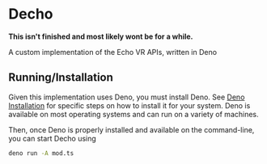 # Decho

**This isn't finished and most likely wont be for a while.**

A custom implementation of the Echo VR APIs, written in Deno

## Running/Installation

Given this implementation uses Deno, you must install Deno. See [Deno Installation](https://deno.land/manual/getting_started/installation) for specific steps on how to install it for your system. Deno is available on most operating systems and can run on a variety of machines.

Then, once Deno is properly installed and available on the command-line, you can start Decho using

```bash
deno run -A mod.ts
```
